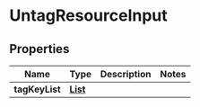 

# UntagResourceInput


## Properties

| Name | Type | Description | Notes |
|------------ | ------------- | ------------- | -------------|
|**tagKeyList** | [**List**](List.md) |  |  |



